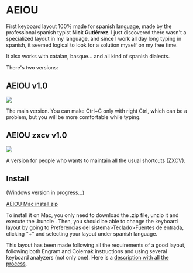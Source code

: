 # AEIOU
First keyboard layout 100% made for spanish language, made by the professional spanish typist **Nick Gutiérrez**. I just discovered there wasn't a specialized layout in my language, and since I work all day long typing in spanish, it seemed logical to look for a solution myself on my free time. 

It also works with catalan, basque... and all kind of spanish dialects. 

There's two versions:

## AEIOU v1.0
![](https://preview.redd.it/tjxi8xiyrqb71.png?width=306&format=png&auto=webp&s=15b5b05aaccaeedaec03f1bcc3c7bc1a9e9ade4c)

The main version. You can make Ctrl+C only with right Ctrl, which can be a problem, but you will be more comfortable while typing.

## AEIOU zxcv v1.0
![](https://preview.redd.it/zxr6bha0sqb71.png?width=302&format=png&auto=webp&s=f86f6dc422812cfe2fe60fd0984670e61b698af5)

A version for people who wants to maintain all the usual shortcuts (ZXCV).

## Install
(Windows version in progress...)

[AEIOU Mac install.zip](https://github.com/NickG13/AEIOU/files/6834555/AEIOU.Mac.install.zip)

To install it on Mac, you only need to download the .zip file, unzip it and execute the .bundle . Then, you should be able to change the keyboard layout by going to Preferencias del sistema>Teclado>Fuentes de entrada, clicking "+" and selecting your layout under spanish language.

This layout has been made following all the requirements of a good layout, following both Engram and Colemak instructions and using several keyboard analyzers (not only one).
Here is a [description with all the process](https://www.reddit.com/r/KeyboardLayouts/comments/oja9oh/why_are_there_no_spanish_layouts/).
